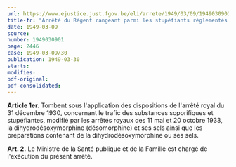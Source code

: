 ```yaml
---
url: https://www.ejustice.just.fgov.be/eli/arrete/1949/03/09/1949030901/justel
title-fr: "Arrêté du Régent rangeant parmi les stupéfiants réglementés la dihydrodésoxymorphine, ses sels et les préparations de cette substance ou de ses sels."
date: 1949-03-09
source:
number: 1949030901
page: 2446
case: 1949-03-09/30
publication: 1949-03-30
starts:
modifies:
pdf-original:
pdf-consolidated:
---
```


**Article 1er.** Tombent sous l'application des dispositions de l'arrêté royal du 31 décembre 1930, concernant le trafic des substances soporifiques et stupéfiantes, modifié par les arrêtés royaux des 11 mai et 20 octobre 1933, la dihydrodésoxymorphine (désomorphine) et ses sels ainsi que les préparations contenant de la dihydrodésoxymorphine ou ses sels.

**Art. 2.** Le Ministre de la Santé publique et de la Famille est chargé de l'exécution du présent arrêté.
